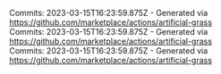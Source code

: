 Commits: 2023-03-15T16:23:59.875Z - Generated via https://github.com/marketplace/actions/artificial-grass
<br>
Commits: 2023-03-15T16:23:59.875Z - Generated via https://github.com/marketplace/actions/artificial-grass
<br>
Commits: 2023-03-15T16:23:59.875Z - Generated via https://github.com/marketplace/actions/artificial-grass
<br>
